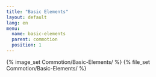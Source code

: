 ```yaml
---
title: "Basic Elements"
layout: default
lang: en
menu:
  name: basic-elements
  parent: commotion
  position: 1
---
```

{% image_set Commotion/Basic-Elements/ %}
{% file_set Commotion/Basic-Elements/ %}
